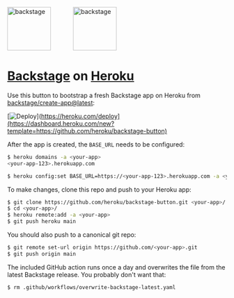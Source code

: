 <img src="https://backstage.io/logo_assets/svg/Icon_Gradient.svg" alt="backstage" width="100"/> &nbsp; &nbsp; &nbsp;  &nbsp; &nbsp; &nbsp; <img src="https://github.com/heroku/backstage-button/blob/main/heroku.png" alt="backstage" width="100"/>

# [Backstage](https://backstage.io) on [Heroku](https://heroku.com)

Use this button to bootstrap a fresh Backstage app on Heroku from [backstage/create-app@latest](https://www.npmjs.com/package/@backstage/create-app):

[![Deploy](https://www.herokucdn.com/deploy/button.svg)](https://heroku.com/deploy](https://dashboard.heroku.com/new?template=https://github.com/heroku/backstage-button)

After the app is created, the `BASE_URL` needs to be configured:

```sh
$ heroku domains -a <your-app>
<your-app-123>.herokuapp.com

$ heroku config:set BASE_URL=https://<your-app-123>.herokuapp.com -a <your-app>
```

To make changes, clone this repo and push to your Heroku app:

```sh
$ git clone https://github.com/heroku/backstage-button.git <your-app>/
$ cd <your-app>/
$ heroku remote:add -a <your-app>
$ git push heroku main
```

You should also push to a canonical git repo:
```sh
$ git remote set-url origin https://github.com/<your-app>.git
$ git push origin main
```

The included GitHub action runs once a day and overwrites the file from the latest Backstage release. You probably don\'t want that:
```sh
$ rm .github/workflows/overwrite-backstage-latest.yaml
```

